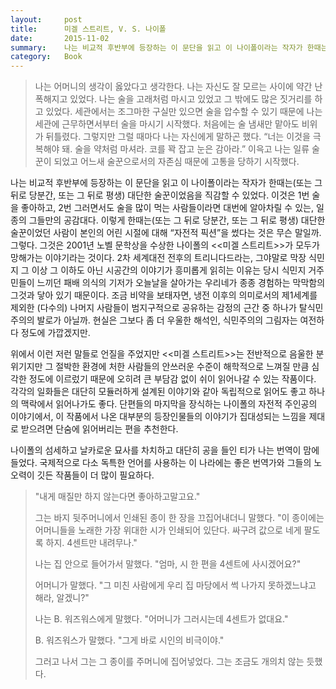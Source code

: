 ```yaml
---
layout:     post
title:      미겔 스트리트, V. S. 나이폴
date:       2015-11-02
summary:    나는 비교적 후반부에 등장하는 이 문단을 읽고 이 나이폴이라는 작자가 한때는(또는 그 뒤로 당분간, 또는 그 뒤로 평생) 대단한 술꾼이었음을 직감할 수 있었다. 이것은 1번 술을 좋아하고, 2번 그러면서도 술을 많이 먹는 사람들이라면 대번에 알아차릴 수 있는, 일종의 그들만의 공감대다. 이렇게 한때는(또는 그 뒤로 당분간, 또는 그 뒤로 평생) 대단한 술꾼이었던 사람이 본인의 어린 시절에 대해 “자전적 픽션”을 썼다는 것은 무슨 말일까. 그렇다. 그것은 2001년 노벨 문학상을 수상한 나이폴의 <<미겔 스트리트>>가 모두가 망해가는 이야기라는 것이다.
category:	Book
---
```


>나는 어머니의 생각이 옳았다고 생각한다. 나는 자신도 잘 모르는 사이에 약간 난폭해지고 있었다. 나는 술을 고래처럼 마시고 있었고 그 밖에도 많은 짓거리를 하고 있었다. 세관에서는 조그마한 구실만 있으면 술을 압수할 수 있기 때문에 나는 세관에 근무하면서부터 술을 마시기 시작했다. 처음에는 술 냄새만 맡아도 비위가 뒤틀렸다. 그렇지만 그럴 때마다 나는 자신에게 말하곤 했다. “너는 이것을 극복해야 돼. 술을 약처럼 마셔라. 코를 꽉 잡고 눈은 감아라.” 이윽고 나는 일류 술꾼이 되었고 어느새 술꾼으로서의 자존심 때문에 고통을 당하기 시작했다.

나는 비교적 후반부에 등장하는 이 문단을 읽고 이 나이폴이라는 작자가 한때는(또는 그 뒤로 당분간, 또는 그 뒤로 평생) 대단한 술꾼이었음을 직감할 수 있었다. 이것은 1번 술을 좋아하고, 2번 그러면서도 술을 많이 먹는 사람들이라면 대번에 알아차릴 수 있는, 일종의 그들만의 공감대다. 이렇게 한때는(또는 그 뒤로 당분간, 또는 그 뒤로 평생) 대단한 술꾼이었던 사람이 본인의 어린 시절에 대해 “자전적 픽션”을 썼다는 것은 무슨 말일까. 그렇다. 그것은 2001년 노벨 문학상을 수상한 나이폴의 <<미겔 스트리트>>가 모두가 망해가는 이야기라는 것이다. 2차 세계대전 전후의 트리니다드라는, 그야말로 막장 식민지 그 이상 그 이하도 아닌 시공간의 이야기가 흥미롭게 읽히는 이유는 당시 식민지 거주민들이 느끼던 패배 의식의 기저가 오늘날을 살아가는 우리네가 종종 경험하는 막막함의 그것과 닿아 있기 때문이다. 조금 비약을 보태자면, 냉전 이후의 의미로서의 제1세계를 제외한 (다수의) 나머지 사람들이 범지구적으로 공유하는 감정의 근간 중 하나가 탈식민주의의 발로가 아닐까. 현실은 그보다 좀 더 우울한 해석인, 식민주의의 그림자는 여전하다 정도에 가깝겠지만.

위에서 이런 저런 말들로 언질을 주었지만 <<미겔 스트리트>>는 전반적으로 음울한 분위기지만 그 절박한 환경에 처한 사람들의 안쓰러운 수준이 해학적으로 느껴질 만큼 심각한 정도에 이르렀기 때문에 오히려 큰 부담감 없이 쉬이 읽어나갈 수 있는 작품이다. 각각의 일화들은 대단히 모듈러하게 설계된 이야기와 같아 독립적으로 읽어도 좋고 하나의 맥락에서 읽어나가도 좋다. 단편들의 마지막을 장식하는 나이폴의 자전적 주인공의 이야기에서, 이 작품에서 나온 대부분의 등장인물들의 이야기가 집대성되는 느낌을 제대로 받으려면 단숨에 읽어버리는 편을 추천한다.

나이폴의 섬세하고 날카로운 묘사를 차치하고 대단히 공을 들인 티가 나는 번역이 맘에 들었다. 국제적으로 다소 독특한 언어를 사용하는 이 나라에는 좋은 번역가와 그들의 노오력이 깃든 작품들이 더 많이 필요하다.

> "내게 매질만 하지 않는다면 좋아하고말고요."
>
> 그는 바지 뒷주머니에서 인쇄된 종이 한 장을 끄집어내더니 말했다. "이 종이에는 어머니들을 노래한 가장 위대한 시가 인쇄되어 있단다. 싸구려 값으로 네게 팔도록 하지. 4센트만 내려무나."
>
> 나는 집 안으로 들어가서 말했다. "엄마, 시 한 편을 4센트에 사시겠어요?"
>
> 어머니가 말했다. "그 미친 사람에게 우리 집 마당에서 썩 나가지 못하겠느냐고 해라, 알겠니?"
>
> 나는 B. 워즈워스에게 말했다. "어머니가 그러시는데 4센트가 없대요."
>
> B. 워즈워스가 말했다. "그게 바로 시인의 비극이야."
>
> 그러고 나서 그는 그 종이를 주머니에 집어넣었다. 그는 조금도 개의치 않는 듯했다.
